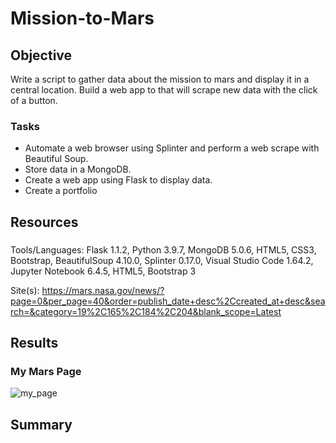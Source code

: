 # Mission-to-Mars

## Objective
Write a script to gather data about the mission to mars and display it in a central location.  Build a web app to that will scrape new data with the click of a button.

### Tasks
- Automate a web browser using Splinter and perform a web scrape with Beautiful Soup.
- Store data in a MongoDB.
- Create a web app using Flask to display data.
- Create a portfolio

## Resources
### 
Tools/Languages: Flask 1.1.2, Python 3.9.7, MongoDB 5.0.6, HTML5, CSS3, Bootstrap, BeautifulSoup 4.10.0, Splinter 0.17.0, Visual Studio Code 1.64.2, Jupyter Notebook 6.4.5, HTML5, Bootstrap 3

Site(s): https://mars.nasa.gov/news/?page=0&per_page=40&order=publish_date+desc%2Ccreated_at+desc&search=&category=19%2C165%2C184%2C204&blank_scope=Latest

## Results

### My Mars Page
![my_page](https://user-images.githubusercontent.com/33010018/155830169-78a28b8f-a82c-4965-b30a-e18477a2cb78.png)


## Summary

